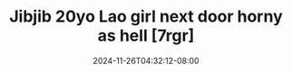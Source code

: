 --- 
title: "Jibjib 20yo Lao girl next door horny as hell [7rgr]"
description: "nonton  video bokep Jibjib 20yo Lao girl next door horny as hell [7rgr]   full terbaru"
date: 2024-11-26T04:32:12-08:00
file_code: "e2uhg76bo1ig"
draft: false
cover: "9se0hif2rvdc4gf2.jpg"
tags: ["Jibjib", "Lao", "girl", "next", "door", "horny", "hell", "bokep-indo", "bokep-viral", "bokep-ig"]
length: 3673
fld_id: "1483171"
foldername: "Asian s3x diary laos id telegram"
categories: ["Asian s3x diary laos id telegram"]
views: 0
---